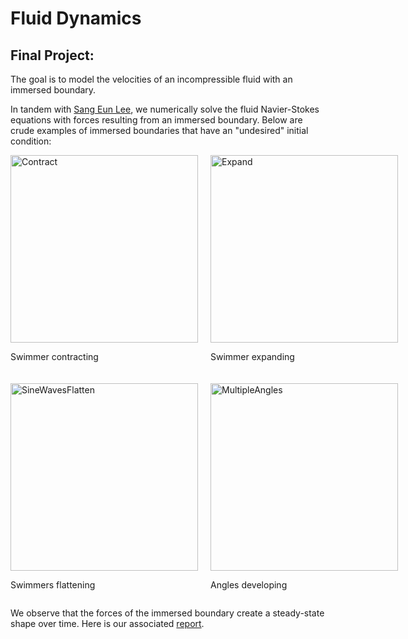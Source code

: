 # Fluid Dynamics

## Final Project:

The goal is to model the velocities of an incompressible fluid with an immersed boundary.

In tandem with [Sang Eun Lee](https://www.linkedin.com/in/sang-eun-lee-3a48571a1/), we numerically solve the fluid Navier-Stokes equations with forces resulting from an immersed boundary. Below are crude examples of immersed boundaries that have an "undesired" initial condition: 

<div style="display: grid; grid-template-columns: repeat(2, 1fr); gap: 20px;">
    <div>
        <img src="https://raw.githubusercontent.com/louisnass/louisnass.github.io/master/FluidDynamics/Gifs%20of%20Fluids/Tensile_test_contract.gif" alt="Contract" width="300">
        <p>Swimmer contracting</p>
    </div>
    <div>
        <img src="https://raw.githubusercontent.com/louisnass/louisnass.github.io/master/FluidDynamics/Gifs%20of%20Fluids/Tensile_test_expand.gif" alt="Expand" width="300">
        <p>Swimmer expanding</p>
    </div>
    <div>
        <img src="https://raw.githubusercontent.com/louisnass/louisnass.github.io/master/FluidDynamics/Gifs%20of%20Fluids/Sine_waves_flatten.gif" alt="SineWavesFlatten" width="300">
        <p>Swimmers flattening</p>
    </div>
    <div>
        <img src="https://raw.githubusercontent.com/louisnass/louisnass.github.io/master/FluidDynamics/Gifs%20of%20Fluids/Multiple_angles.gif" alt="MultipleAngles" width="300">
        <p>Angles developing</p>
    </div>
</div>

We observe that the forces of the immersed boundary create a steady-state shape over time. Here is our associated [report](https://github.com/louisnass/louisnass.github.io/blob/master/FluidDynamics/Biofluids_Project_final.pdf).
